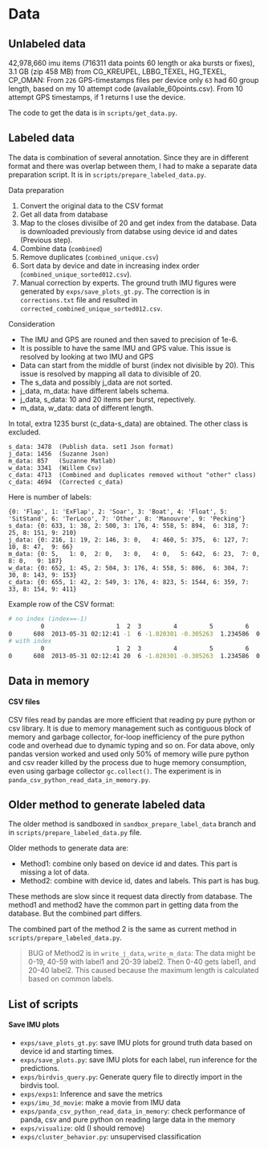 Data
====

## Unlabeled data
42,978,660 imu items (716311 data points 60 length or aka bursts or fixes), 3.1 GB (zip 458 MB) from CG_KREUPEL, LBBG_TEXEL, HG_TEXEL, CP_OMAN: From `226` GPS-timestamps files per device only `63` had 60 group length, based on my 10 attempt code (available_60points.csv). From 10 attempt GPS timestamps, if 1 returns I use the device. 

The code to get the data is in `scripts/get_data.py`.

## Labeled data
The data is combination of several annotation. Since they are in different format and there was overlap between them, I had to make a separate data preparation script. It is in `scripts/prepare_labeled_data.py`.

Data preparation

1. Convert the original data to the CSV format
1. Get all data from database
1. Map to the closes divisilbe of 20 and get index from the database. Data is downloaded previously from databse using device id and dates (Previous step).
1. Combine data (`combined`)
1. Remove duplicates (`combined_unique.csv`)
1. Sort data by device and date in increasing index order (`combined_unique_sorted012.csv`).
1. Manual correction by experts. The ground truth IMU figures were generated by `exps/save_plots_gt.py`. The correction is in `corrections.txt` file and resulted in `corrected_combined_unique_sorted012.csv`. 

Consideration
- The IMU and GPS are rouned and then saved to precision of 1e-6.
- It is possible to have the same IMU and GPS value. This issue is resolved by looking at two IMU and GPS​
- Data can start from the middle of burst (index not divisible by 20). This issue is resolved by mapping all data to divisible of 20.
- The s_data and possibly j_data are not sorted. 
- j_data, m_data: have different labels schema.​
- j_data, s_data: 10 and 20 items per burst, repectively. 
- m_data, w_data: data of different length.


In total, extra 1235 burst (c_data-s_data) are obtained. The other class is excluded.
```
s_data: 3478  (Publish data. set1 Json format)
j_data: 1456  (Suzanne Json)
m_data: 857   (Suzanne Matlab)
w_data: 3341  (Willem Csv)
c_data: 4713  (Combined and duplicates removed without "other" class)
c_data: 4694  (Corrected c_data)
```

Here is number of labels:
```
{0: 'Flap', 1: 'ExFlap', 2: 'Soar', 3: 'Boat', 4: 'Float', 5: 'SitStand', 6: 'TerLoco', 7: 'Other', 8: 'Manouvre', 9: 'Pecking'}
s_data: {0: 633, 1: 38, 2: 500, 3: 176, 4: 558, 5: 894,  6: 318, 7: 25, 8: 151, 9: 210}
j_data: {0: 216, 1: 19, 2: 146, 3: 0,   4: 460, 5: 375,  6: 127, 7: 10, 8: 47,  9: 66}
m_data: {0: 5,   1: 0,  2: 0,   3: 0,   4: 0,   5: 642,  6: 23,  7: 0,  8: 0,   9: 187}
w_data: {0: 652, 1: 45, 2: 504, 3: 176, 4: 558, 5: 806,  6: 304, 7: 30, 8: 143, 9: 153}
c_data: {0: 655, 1: 42, 2: 549, 3: 176, 4: 823, 5: 1544, 6: 359, 7: 33, 8: 154, 9: 411}
```

Example row of the CSV format:
```bash
# no index (index==-1)
         0                    1  2  3         4         5         6         7
0      608  2013-05-31 02:12:41 -1  6 -1.020301 -0.305263  1.234586  0.186449
# with index
         0                    1  2  3         4         5         6         7
0      608  2013-05-31 02:12:41 20  6 -1.020301 -0.305263  1.234586  0.186449
```


## Data in memory


#### CSV files

CSV files read by pandas are more efficient that reading py pure python or csv library. It is due to memory management such as contiguous block of memory and garbage collector, for-loop inefficiency of the pure python code and overhead due to dynamic typing and so on. For data above, only pandas version worked and used only 50% of memory wille pure python and csv reader killed by the process due to huge memory consumption, even using garbage collector `gc.collect()`. The experiment is in `panda_csv_python_read_data_in_memory.py`.

## Older method to generate labeled data
The older method is sandboxed in `sandbox_prepare_label_data` branch and in `scripts/prepare_labeled_data.py` file.

Older methods to generate data are:
- Method1: combine only based on device id and dates. This part is missing a lot of data.
- Method2: combine with device id, dates and labels. This part is has bug. 

These methods are slow since it request data directly from database. The method1 and method2 have the common part in getting data from the database. But the combined part differs. 

The combined part of the method 2 is the same as current method in `scripts/prepare_labeled_data.py`. 

> BUG of Method2 is in `write_j_data`, `write_m_data`: The data might be 0-19, 40-59 with label1 and 20-39 label2. Then 0-40 gets label1, and 20-40 label2. This caused because the maximum length is calculated based on common labels.


## List of scripts

#### Save IMU plots

- `exps/save_plots_gt.py`: save IMU plots for ground truth data based on device id and starting times.
- `exps/save_plots.py`: save IMU plots for each label, run inference for the predictions. 
- `exps/birdvis_query.py`: Generate query file to directly import in the birdvis tool.
- `exps/exps1`: Inference and save the metrics
- `exps/imu_3d_movie`: make a movie from IMU data
- `exps/panda_csv_python_read_data_in_memory`: check performance of panda, csv and pure python on reading large data in the memory 
- `exps/visualize`: old (I should remove)
- `exps/cluster_behavior.py`: unsupervised classification